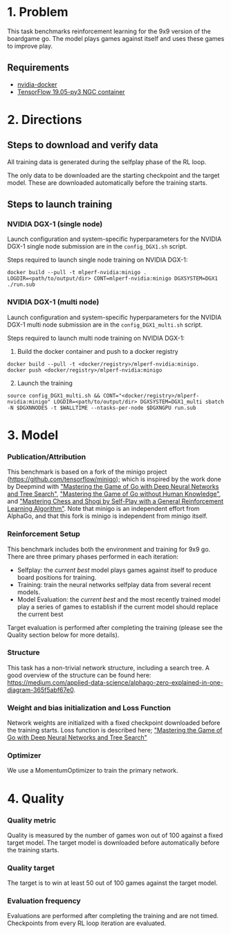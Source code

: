 # 1. Problem

This task benchmarks reinforcement learning for the 9x9 version of the boardgame go.
The model plays games against itself and uses these games to improve play.

## Requirements
* [nvidia-docker](https://github.com/NVIDIA/nvidia-docker)
* [TensorFlow 19.05-py3 NGC container](https://ngc.nvidia.com/catalog/containers/nvidia:tensorflow)

# 2. Directions
## Steps to download and verify data

All training data is generated during the selfplay phase of the RL loop.

The only data to be downloaded are the starting checkpoint and the target model. These are downloaded automatically
before the training starts.

## Steps to launch training

### NVIDIA DGX-1 (single node)
Launch configuration and system-specific hyperparameters for the NVIDIA DGX-1
single node submission are in the `config_DGX1.sh` script.

Steps required to launch single node training on NVIDIA DGX-1:

```
docker build --pull -t mlperf-nvidia:minigo .
LOGDIR=<path/to/output/dir> CONT=mlperf-nvidia:minigo DGXSYSTEM=DGX1 ./run.sub
```

### NVIDIA DGX-1 (multi node)
Launch configuration and system-specific hyperparameters for the NVIDIA DGX-1
multi node submission are in the `config_DGX1_multi.sh` script.

Steps required to launch multi node training on NVIDIA DGX-1:

1. Build the docker container and push to a docker registry
```
docker build --pull -t <docker/registry>/mlperf-nvidia:minigo.
docker push <docker/registry>/mlperf-nvidia:minigo
```

2. Launch the training
```
source config_DGX1_multi.sh && CONT="<docker/registry>/mlperf-nvidia:minigo" LOGDIR=<path/to/output/dir> DGXSYSTEM=DGX1_multi sbatch -N $DGXNNODES -t $WALLTIME --ntasks-per-node $DGXNGPU run.sub
```

# 3. Model
### Publication/Attribution

This benchmark is based on a fork of the minigo project (https://github.com/tensorflow/minigo); which is inspired by the work done by Deepmind with ["Mastering the Game of Go with Deep Neural Networks and
Tree Search"](https://www.nature.com/articles/nature16961), ["Mastering the Game of Go without Human
Knowledge"](https://www.nature.com/articles/nature24270), and ["Mastering Chess and Shogi by
Self-Play with a General Reinforcement Learning
Algorithm"](https://arxiv.org/abs/1712.01815). Note that minigo is an
independent effort from AlphaGo, and that this fork is minigo is independent from minigo itself. 


### Reinforcement Setup

This benchmark includes both the environment and training for 9x9 go. There are three primary phases performed in each iteration:

 - Selfplay: the *current best* model plays games against itself to produce board positions for training.
 - Training: train the neural networks selfplay data from several recent models. 
 - Model Evaluation: the *current best* and the most recently trained model play a series of games to establish if the current model should replace the current best
 
 Target evaluation is performed after completing the training (please see the Quality section below for more details).

### Structure

This task has a non-trivial network structure, including a search tree.
A good overview of the structure can be found here: https://medium.com/applied-data-science/alphago-zero-explained-in-one-diagram-365f5abf67e0. 

### Weight and bias initialization and Loss Function
Network weights are initialized with a fixed checkpoint downloaded before the training starts. Loss function is described here;
["Mastering the Game of Go with Deep Neural Networks and Tree Search"](https://www.nature.com/articles/nature16961)

### Optimizer
We use a MomentumOptimizer to train the primary network. 

# 4. Quality

### Quality metric
Quality is measured by the number of games won out of 100 against a fixed target model.
The target model is downloaded before automatically before the training starts.

### Quality target
The target is to win at least 50 out of 100 games against the target model.

### Evaluation frequency
Evaluations are performed after completing the training and are not timed.
Checkpoints from every RL loop iteration are evaluated. 
